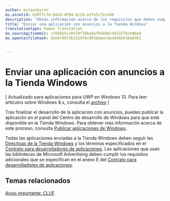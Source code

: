 ```yaml
---
author: mcleanbyron
ms.assetid: b307fc7d-0424-459d-8c20-e37e5cfec0d0
description: "Obtén información acerca de los requisitos que deben cumplir las aplicaciones que usan las bibliotecas de Microsoft Advertising para que se puedan publicar en la Tienda."
title: "Enviar una aplicación con anuncios a la Tienda Windows"
translationtype: Human Translation
ms.sourcegitcommit: cf695b5c20378f7bbadafb5b98cdd3327bcb0be6
ms.openlocfilehash: d2e6f9873b2539f9c0558abdc9ee936b938a03b1


---
```


# Enviar una aplicación con anuncios a la Tienda Windows


\[ Actualizado para aplicaciones para UWP en Windows 10. Para leer artículos sobre Windows 8.x, consulta el [archivo](http://go.microsoft.com/fwlink/p/?linkid=619132) \]

Tras finalizar el desarrollo de la aplicación con anuncios, puedes publicar la aplicación en el panel del Centro de desarrollo de Windows para que esté disponible en la Tienda Windows. Para obtener más información acerca de este proceso, consulta [Publicar aplicaciones de Windows](https://developer.microsoft.com/en-us/windows/publish).

Todas las aplicaciones enviadas a la Tienda Windows deben seguir las [Directivas de la Tienda Windows](https://msdn.microsoft.com/library/windows/apps/dn764944.aspx) y los términos especificados en el [Contrato para desarrolladores de aplicaciones](https://msdn.microsoft.com/library/windows/apps/hh694058.aspx). Las aplicaciones que usan las bibliotecas de Microsoft Advertising deben cumplir los requisitos adicionales que se especifican en el anexo E del [Contrato para desarrolladores de aplicaciones](https://msdn.microsoft.com/library/windows/apps/hh694058.aspx).

## Temas relacionados


[Aviso importante: CLUF](important-notice-eula.md)

 

 



<!--HONumber=Jun16_HO4-->


